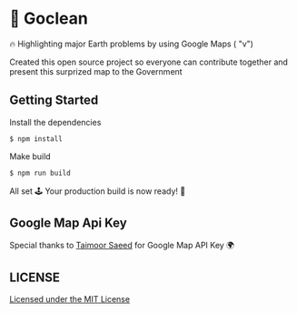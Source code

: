# :rocket: Goclean

🔥 Highlighting major Earth problems by using Google Maps ( "v")

Created this open source project so everyone can contribute together and present this surprized map to the Government

## Getting Started

Install the dependencies  

```bash
$ npm install
```

Make build

```bash
$ npm run build
```

All set 🕹 Your production build is now ready! :rocket:

## Google Map Api Key

Special thanks to [Taimoor Saeed](https://www.linkedin.com/in/taimoorsaeed/) for Google Map API Key 🌍

## LICENSE
[Licensed under the MIT License](./LICENSE)
